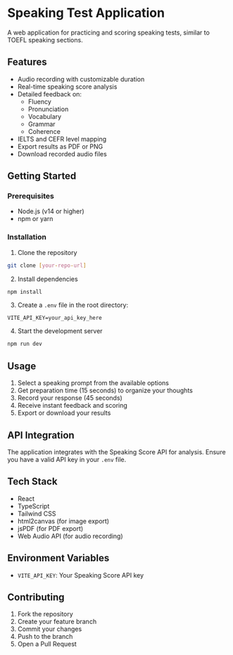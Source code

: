 # Speaking Test Application

A web application for practicing and scoring speaking tests, similar to TOEFL speaking sections.

## Features

- Audio recording with customizable duration
- Real-time speaking score analysis
- Detailed feedback on:
  - Fluency
  - Pronunciation
  - Vocabulary
  - Grammar
  - Coherence
- IELTS and CEFR level mapping
- Export results as PDF or PNG
- Download recorded audio files

## Getting Started

### Prerequisites

- Node.js (v14 or higher)
- npm or yarn

### Installation

1. Clone the repository
```bash
git clone [your-repo-url]
```

2. Install dependencies
```bash
npm install
```

3. Create a `.env` file in the root directory:
```env
VITE_API_KEY=your_api_key_here
```

4. Start the development server
```bash
npm run dev
```

## Usage

1. Select a speaking prompt from the available options
2. Get preparation time (15 seconds) to organize your thoughts
3. Record your response (45 seconds)
4. Receive instant feedback and scoring
5. Export or download your results

## API Integration

The application integrates with the Speaking Score API for analysis. Ensure you have a valid API key in your `.env` file.

## Tech Stack

- React
- TypeScript
- Tailwind CSS
- html2canvas (for image export)
- jsPDF (for PDF export)
- Web Audio API (for audio recording)

## Environment Variables

- `VITE_API_KEY`: Your Speaking Score API key

## Contributing

1. Fork the repository
2. Create your feature branch
3. Commit your changes
4. Push to the branch
5. Open a Pull Request